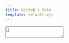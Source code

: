 ```yaml
---
title: Kitteh's Site
template: default.ejs
---
```


<textarea class="large-text" readonly>
🥺
</textarea>
